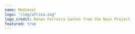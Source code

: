 ```yaml
---
name: Medieval
logo: "/img/africa.svg"
logo_credit: Renan Ferreira Santos from the Noun Project
featured: true
---
```

